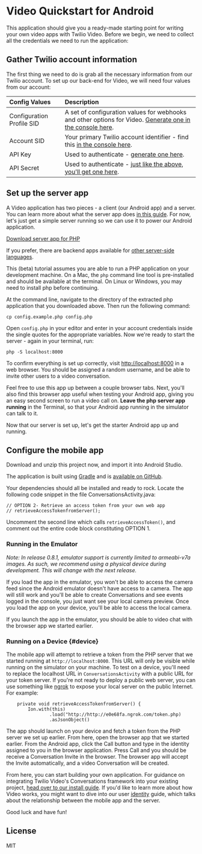 # Video Quickstart for Android

This application should give you a ready-made starting point for writing your
own video apps with Twilio Video. Before we begin, we need to collect
all the credentials we need to run the application:

## Gather Twilio account information

The first thing we need to do is grab all the necessary information from our
Twilio account. To set up our back-end for Video, we will need four 
values from our account:

Config Values  | Description
:-------------  |:-------------
Configuration Profile SID | A set of configuration values for webhooks and other options for Video. [Generate one in the console here](https://twilio.com/user/account/video/profiles).
Account SID | Your primary Twilio account identifier - find this [in the console here](https://twilio.com/user/account/video).
API Key | Used to authenticate - [generate one here](https://twilio.com/user/account/video/dev-tools/api-keys).
API Secret | Used to authenticate - [just like the above, you'll get one here](https://twilio.com/user/account/video/dev-tools/api-keys).

## Set up the server app

A Video application has two pieces - a client (our Android app) and a server.
You can learn more about what the server app does [in this guide](https://twilio.com/docs/api/video/guide/identity).
For now, let's just get a simple server running so we can use it to power our
Android application.

<a href="https://github.com/twilio/video-quickstart-php/archive/master.zip" 
    class="button button-block call-to-action">
    Download server app for PHP
</a>

If you prefer, there are backend apps available for [other server-side languages](https://twilio.com/docs/api/video/guide/quickstart-js).

This (beta) tutorial assumes you are able to run a PHP application on your development machine. On a Mac, the `php` command line tool is pre-installed and should be available at the terminal. On Linux or Windows, you may need to install php before continuing. 

At the command line, navigate to the directory of the extracted php application that you downloaded above. Then run the following command:

~~~
cp config.example.php config.php
~~~

Open `config.php` in your editor and enter in your account credentials inside the single quotes for the appropriate variables. Now we're ready to start the server - again in your terminal, run:

~~~
php -S localhost:8000
~~~

To confirm everything is set up correctly, visit [http://localhost:8000](http://localhost:8000)
in a web browser. You should be assigned a random username, and be able to invite
other users to a video conversation.

Feel free to use this app up between a couple browser tabs. Next, you'll
also find this browser app useful when testing your Android app, giving you an
easy second screen to run a video call on. **Leave the php server app running** in the Terminal, 
so that your Android app running in the simulator can talk to it.

Now that our server is set up, let's get the starter Android app up and running.

## Configure the mobile app

Download and unzip this project now, and import it into Android Studio.

The application is built using [Gradle](http://gradle.org/getting-started-android/) and is [available on GitHub](https://github.com/twilio/video-quickstart-android).

Your dependencies should all be installed and ready to rock. Locate the following code snippet in the file ConversationsActivity.java:

~~~
// OPTION 2- Retrieve an access token from your own web app
// retrieveAccessTokenfromServer();
~~~

Uncomment the second line which calls `retrieveAccessToken()`, and comment out the entire code block constituting OPTION 1. 

### Running in the Emulator

*Note: In release 0.8.1, emulator support is currently limited to armeabi-v7a images. As such, we recommend using a physical device during development. This will change with the next release.*

If you load the app in the emulator, you won't be able to access the camera
feed since the Android emulator doesn't have access to a camera. The app will
still work and you'll be able to create Conversations and see events logged in the console, you just want see your local camera preview. Once you load the app on your device, you'll be able to access the local camera.

If you launch the app in the emulator, you should be able to video chat with the browser app we started earlier.

### Running on a Device {#device}

The mobile app will attempt to retrieve a token from the PHP server that we started running at `http://localhost:8000`. This URL will only be visible while running on the simulator on your machine. To test on a device, you'll need to replace the localhost URL in `ConversationsActivity` with a public URL for your token server. If you're not ready to deploy a public web server, you can use something like <a href="http://www.ngrok.com">ngrok</a> to expose your local server on the public Internet. For example:

~~~
    private void retrieveAccessTokenfromServer() {
        Ion.with(this)
                .load("http://http://e0e68fa.ngrok.com/token.php)
                .asJsonObject()
~~~

The app should launch on your device and fetch a token from the PHP server we set up earlier. From here, open the browser app that we started earlier. From the Android app, click the Call button and type in the identity assigned to you in the browser application. Press Call and you should be receive a Conversation Invite in the browser. The browser app will accept the Invite automatically, and a video Conversation will be created.

From here, you can start building your own application. For guidance on integrating Twilio Video's Conversations framework into your existing project, [head over to our install guide](https://twilio.com/docs/api/video/sdks). If you'd like to learn more about how Video works, you might want to dive into our user [identity](https://twilio.com/docs/api/video/guide/identity) guide, which talks about the relationship between the mobile app and the server.

Good luck and have fun!

## License

MIT
